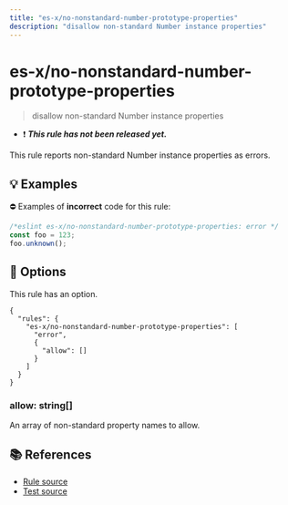 ```yaml
---
title: "es-x/no-nonstandard-number-prototype-properties"
description: "disallow non-standard Number instance properties"
---
```


# es-x/no-nonstandard-number-prototype-properties
> disallow non-standard Number instance properties

- ❗ <badge text="This rule has not been released yet." vertical="middle" type="error"> ***This rule has not been released yet.*** </badge>

This rule reports non-standard Number instance properties as errors.

## 💡 Examples

⛔ Examples of **incorrect** code for this rule:

<eslint-playground type="bad">

```js
/*eslint es-x/no-nonstandard-number-prototype-properties: error */
const foo = 123;
foo.unknown();
```

</eslint-playground>

## 🔧 Options

This rule has an option.

```jsonc
{
  "rules": {
    "es-x/no-nonstandard-number-prototype-properties": [
      "error",
      {
        "allow": []
      }
    ]
  }
}
```

### allow: string[]

An array of non-standard property names to allow.

## 📚 References

- [Rule source](https://github.com/eslint-community/eslint-plugin-es-x/blob/master/lib/rules/no-nonstandard-number-prototype-properties.js)
- [Test source](https://github.com/eslint-community/eslint-plugin-es-x/blob/master/tests/lib/rules/no-nonstandard-number-prototype-properties.js)
